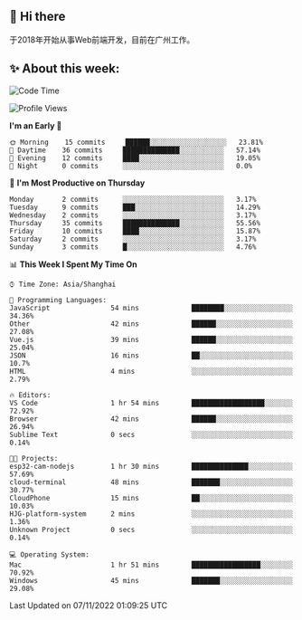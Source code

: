 ## 👋 Hi there

于2018年开始从事Web前端开发，目前在广州工作。

<!--![](https://github-readme-stats.vercel.app/api?username=fxpixels&theme=graywhite&hide_border=true)
![](https://github-readme-stats.vercel.app/api/top-langs/?username=fxpixels&hide_border=true&layout=compact)
-->
<!--
<img src="https://github-readme-stats.vercel.app/api?username=fxpixels&theme=graywhite&hide_border=true" width="500" alt=""/>
<img src="https://github-readme-stats.vercel.app/api/top-langs/?username=fxpixels&hide_border=true&layout=compact" width="300" alt=""/>
-->
## ✨ About this week:
<!--START_SECTION:waka-->
![Code Time](http://img.shields.io/badge/Code%20Time-3%2C244%20hrs-blue)

![Profile Views](http://img.shields.io/badge/Profile%20Views-1-blue)

**I'm an Early 🐤** 

```text
🌞 Morning    15 commits     ██████░░░░░░░░░░░░░░░░░░░   23.81% 
🌆 Daytime    36 commits     ██████████████░░░░░░░░░░░   57.14% 
🌃 Evening    12 commits     ████░░░░░░░░░░░░░░░░░░░░░   19.05% 
🌙 Night      0 commits      ░░░░░░░░░░░░░░░░░░░░░░░░░   0.0%

```
📅 **I'm Most Productive on Thursday** 

```text
Monday       2 commits      ░░░░░░░░░░░░░░░░░░░░░░░░░   3.17% 
Tuesday      9 commits      ███░░░░░░░░░░░░░░░░░░░░░░   14.29% 
Wednesday    2 commits      ░░░░░░░░░░░░░░░░░░░░░░░░░   3.17% 
Thursday     35 commits     ██████████████░░░░░░░░░░░   55.56% 
Friday       10 commits     ████░░░░░░░░░░░░░░░░░░░░░   15.87% 
Saturday     2 commits      ░░░░░░░░░░░░░░░░░░░░░░░░░   3.17% 
Sunday       3 commits      █░░░░░░░░░░░░░░░░░░░░░░░░   4.76%

```


📊 **This Week I Spent My Time On** 

```text
⌚︎ Time Zone: Asia/Shanghai

💬 Programming Languages: 
JavaScript               54 mins             ████████░░░░░░░░░░░░░░░░░   34.36% 
Other                    42 mins             ██████░░░░░░░░░░░░░░░░░░░   27.08% 
Vue.js                   39 mins             ██████░░░░░░░░░░░░░░░░░░░   25.04% 
JSON                     16 mins             ██░░░░░░░░░░░░░░░░░░░░░░░   10.7% 
HTML                     4 mins              ░░░░░░░░░░░░░░░░░░░░░░░░░   2.79%

🔥 Editors: 
VS Code                  1 hr 54 mins        ██████████████████░░░░░░░   72.92% 
Browser                  42 mins             ██████░░░░░░░░░░░░░░░░░░░   26.94% 
Sublime Text             0 secs              ░░░░░░░░░░░░░░░░░░░░░░░░░   0.14%

🐱‍💻 Projects: 
esp32-cam-nodejs         1 hr 30 mins        ██████████████░░░░░░░░░░░   57.69% 
cloud-terminal           48 mins             ███████░░░░░░░░░░░░░░░░░░   30.77% 
CloudPhone               15 mins             ██░░░░░░░░░░░░░░░░░░░░░░░   10.03% 
HJG-platform-system      2 mins              ░░░░░░░░░░░░░░░░░░░░░░░░░   1.36% 
Unknown Project          0 secs              ░░░░░░░░░░░░░░░░░░░░░░░░░   0.14%

💻 Operating System: 
Mac                      1 hr 51 mins        █████████████████░░░░░░░░   70.92% 
Windows                  45 mins             ███████░░░░░░░░░░░░░░░░░░   29.08%

```


 Last Updated on 07/11/2022 01:09:25 UTC
<!--END_SECTION:waka-->

<!-- ![Visitor Badge](https://visitor-badge.laobi.icu/badge?page_id=fxpixels) -->

<!--
**FxPixels/FxPixels** is a ✨ _special_ ✨ repository because its `README.md` (this file) appears on your GitHub profile.

Here are some ideas to get you started:

- 🔭 I’m currently working on ...
- 🌱 I’m currently learning ...
- 👯 I’m looking to collaborate on ...
- 🤔 I’m looking for help with ...
- 💬 Ask me about ...
- 📫 How to reach me: ...
- 😄 Pronouns: ...
- ⚡ Fun fact: ...
-->
